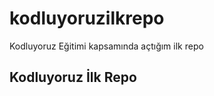 # kodluyoruzilkrepo
Kodluyoruz Eğitimi kapsamında açtığım ilk repo



## Kodluyoruz İlk Repo
###

##
